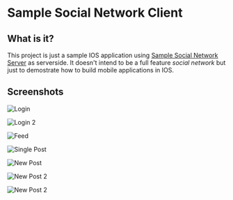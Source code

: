 # Sample Social Network Client

What is it?
-----------

This project is just a sample IOS application using 
[Sample Social Network Server](https://github.com/cgomezmendez/sample-social-network-server)
as serverside. It doesn't intend to be a full feature *social network* but just
to demostrate how to build mobile applications in IOS.


Screenshots
-----------

![Login](/screenshots/login.png?raw=true "Optional Title")

![Login 2](/screenshots/login_2.png?raw=true "Optional Title")

![Feed](/screenshots/feed.png?raw=true "Optional Title")

![Single Post](/screenshots/single_post.png?raw=true "Optional Title")

![New Post](/screenshots/new_post.png?raw=true "Optional Title")

![New Post 2](/screenshots/new_post_2.png?raw=true "Optional Title")

![New Post 2](/screenshots/feed_2.png?raw=true "Optional Title")